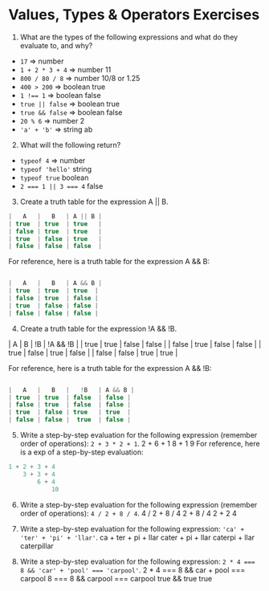 # Values, Types & Operators Exercises

1. What are the types of the following expressions and what do they evaluate to, and why?
* `17` => number
* `1 + 2 * 3 + 4` => number 11
* `800 / 80 / 8` => number 10/8 or 1.25
* `400 > 200` => boolean true
* `1 !== 1` => boolean false
* `true || false` => boolean true
* `true && false` => boolean false
* `20 % 6` => number 2
* `'a' + 'b'` => string ab

2. What will the following return?
* `typeof 4` => number
*  `typeof 'hello'` string
*  `typeof true` boolean
* `2 === 1 || 3 === 4` false

3. Create a truth table for the expression A || B.

``` js
|   A   |   B   | A || B |
| true  | true  | true   |
| false | true  | true   |
| true  | false | true   |
| false | false | false  |

```
For reference, here is a truth table for the expression A && B:

``` js

|   A   |   B   | A && B |
| true  | true  | true  |
| false | true  | false |
| true  | false | false |
| false | false | false |

```
4. Create a truth table for the expression !A && !B.

|   A   |   B   |   !B   | !A && !B |
| true  | true  | false  |  false   |
| false | true  | false  |  false   |
| true  | false | true   |  false   |
| false | false |  true  |  true    |

For reference, here is a truth table for the expression A && !B:

``` js

|   A   |   B   |   !B   | A && B |
| true  | true  | false  | false |
| false | true  | false  | false |
| true  | false | true   | true  |
| false | false |  true  | false |

```
5. Write a step-by-step evaluation for the following expression (remember order of operations): `2 + 3 * 2 + 1`.
     2 + 6 + 1
         8 + 1
             9
  For reference, here is a exp of a step-by-step evaluation:
  ```js
  1 + 2 + 3 + 4
      3 + 3 + 4
          6 + 4
              10
  ```

 6. Write a step-by-step evaluation for the following expression (remember order of operations): `4 / 2 + 8 / 4`.
 4 / 2 + 8 / 4
     2 + 8 / 4
         2 + 2
             4

 7. Write a step-by-step evaluation for the following expression: `'ca' + 'ter' + 'pi' + 'llar'`.
 ca + ter + pi + llar
    cater + pi + llar
       caterpi + llar
          caterpillar
 8. Write a step-by-step evaluation for the following expression: `2 * 4 === 8 && 'car' + 'pool' === 'carpool'`.
 2 * 4 === 8 && car + pool === carpool
        8 === 8 && carpool === carpool
                          true && true
                                  true
